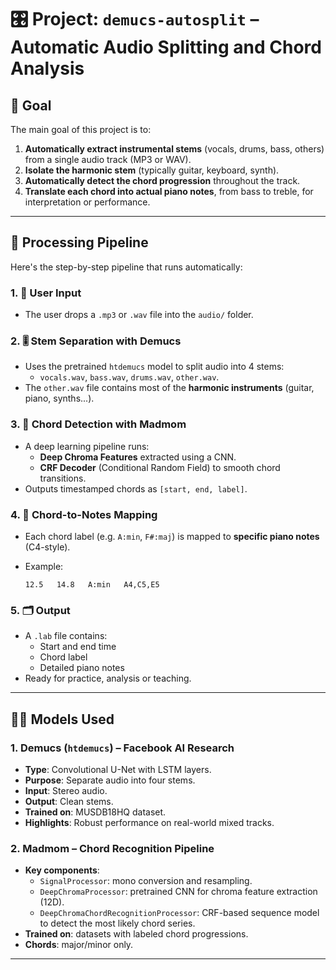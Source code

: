 
# 🎛️ Project: `demucs-autosplit` – Automatic Audio Splitting and Chord Analysis

## 🧠 Goal

The main goal of this project is to:

1. **Automatically extract instrumental stems** (vocals, drums, bass, others) from a single audio track (MP3 or WAV).
2. **Isolate the harmonic stem** (typically guitar, keyboard, synth).
3. **Automatically detect the chord progression** throughout the track.
4. **Translate each chord into actual piano notes**, from bass to treble, for interpretation or performance.

---

## 🧭 Processing Pipeline

Here's the step-by-step pipeline that runs automatically:

### 1. 🎵 User Input

- The user drops a `.mp3` or `.wav` file into the `audio/` folder.

### 2. 🎚️ Stem Separation with Demucs

- Uses the pretrained `htdemucs` model to split audio into 4 stems:
  - `vocals.wav`, `bass.wav`, `drums.wav`, `other.wav`.
- The `other.wav` file contains most of the **harmonic instruments** (guitar, piano, synths...).

### 3. 🎼 Chord Detection with Madmom

- A deep learning pipeline runs:
  - **Deep Chroma Features** extracted using a CNN.
  - **CRF Decoder** (Conditional Random Field) to smooth chord transitions.
- Outputs timestamped chords as `[start, end, label]`.

### 4. 🎹 Chord-to-Notes Mapping

- Each chord label (e.g. `A:min`, `F#:maj`) is mapped to **specific piano notes** (C4-style).
- Example:

  ```
  12.5   14.8   A:min   A4,C5,E5
  ```

### 5. 🗂️ Output

- A `.lab` file contains:
  - Start and end time
  - Chord label
  - Detailed piano notes
- Ready for practice, analysis or teaching.

---

## 🧑‍🔬 Models Used

### 1. Demucs (`htdemucs`) – Facebook AI Research

- **Type**: Convolutional U-Net with LSTM layers.
- **Purpose**: Separate audio into four stems.
- **Input**: Stereo audio.
- **Output**: Clean stems.
- **Trained on**: MUSDB18HQ dataset.
- **Highlights**: Robust performance on real-world mixed tracks.

### 2. Madmom – Chord Recognition Pipeline

- **Key components**:
  - `SignalProcessor`: mono conversion and resampling.
  - `DeepChromaProcessor`: pretrained CNN for chroma feature extraction (12D).
  - `DeepChromaChordRecognitionProcessor`: CRF-based sequence model to detect the most likely chord series.
- **Trained on**: datasets with labeled chord progressions.
- **Chords**: major/minor only.

---

